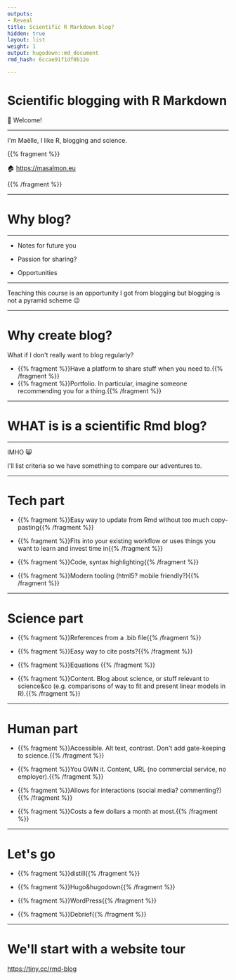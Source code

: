 ```yaml
---
outputs:
- Reveal
title: Scientific R Markdown blog?
hidden: true
layout: list
weight: 1
output: hugodown::md_document
rmd_hash: 6ccae91f1df0b12e

---
```


Scientific blogging with R Markdown
===================================

:wave: Welcome!

------------------------------------------------------------------------

I'm Maëlle, I like R, blogging and science.

{{% fragment %}}

:house: <a href="https://masalmon.eu" class="uri">https://masalmon.eu</a>

{{% /fragment %}}

------------------------------------------------------------------------

Why blog?
=========

------------------------------------------------------------------------

-   Notes for future you

-   Passion for sharing?

-   Opportunities

------------------------------------------------------------------------

Teaching this course is an opportunity I got from blogging but blogging is not a pyramid scheme :wink:

------------------------------------------------------------------------

Why create blog?
================

What if I don't really want to blog regularly?

<!--html_preserve-->

-   {{% fragment %}}Have a platform to share stuff when you need to.{{% /fragment %}}
-   {{% fragment %}}Portfolio. In particular, imagine someone recommending you for a thing.{{% /fragment %}}

<!--/html_preserve-->
---------------------

WHAT is is a scientific Rmd blog?
=================================

------------------------------------------------------------------------

IMHO :smile_cat:

I'll list criteria so we have something to compare our adventures to.

------------------------------------------------------------------------

Tech part
=========

<!--html_preserve-->

-   {{% fragment %}}Easy way to update from Rmd without too much copy-pasting{{% /fragment %}}

-   {{% fragment %}}Fits into your existing workflow or uses things you want to learn and invest time in{{% /fragment %}}

-   {{% fragment %}}Code, syntax highlighting{{% /fragment %}}

-   {{% fragment %}}Modern tooling (html5? mobile friendly?){{% /fragment %}}

<!--/html_preserve-->
---------------------

Science part
============

-   {{% fragment %}}References from a .bib file{{% /fragment %}}

-   {{% fragment %}}Easy way to cite posts?{{% /fragment %}}

-   {{% fragment %}}Equations {{% /fragment %}}

-   {{% fragment %}}Content. Blog about science, or stuff relevant to science&co (e.g. comparisons of way to fit and present linear models in R).{{% /fragment %}}

------------------------------------------------------------------------

Human part
==========

-   {{% fragment %}}Accessible. Alt text, contrast. Don't add gate-keeping to science.{{% /fragment %}}

-   {{% fragment %}}You OWN it. Content, URL (no commercial service, no employer).{{% /fragment %}}

-   {{% fragment %}}Allows for interactions (social media? commenting?){{% /fragment %}}

-   {{% fragment %}}Costs a few dollars a month at most.{{% /fragment %}}

------------------------------------------------------------------------

Let's go
========

-   {{% fragment %}}distill{{% /fragment %}}

-   {{% fragment %}}Hugo&hugodown{{% /fragment %}}

-   {{% fragment %}}WordPress{{% /fragment %}}

-   {{% fragment %}}Debrief{{% /fragment %}}

------------------------------------------------------------------------

We'll start with a website tour
===============================

<a href="https://tiny.cc/rmd-blog" class="uri">https://tiny.cc/rmd-blog</a>

